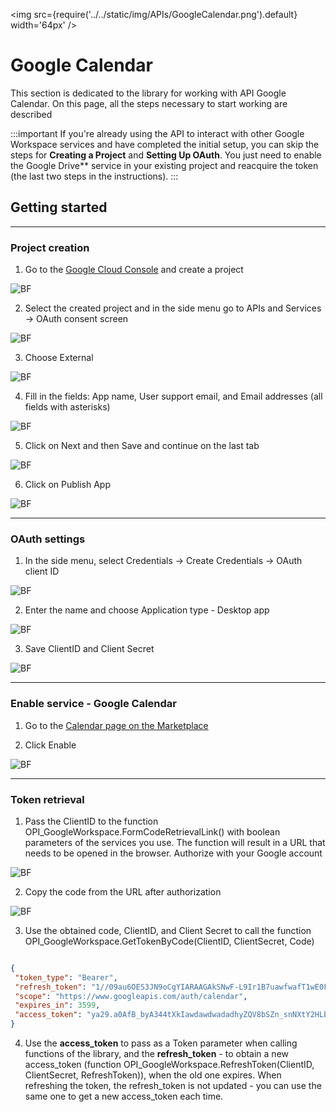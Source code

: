 ﻿---
id: GoogleCalendar
sidebar_class_name: GoogleCalendar
---

<img src={require('../../static/img/APIs/GoogleCalendar.png').default} width='64px' />

# Google Calendar

This section is dedicated to the library for working with API Google Calendar. On this page, all the steps necessary to start working are described

:::important
If you're already using the API to interact with other Google Workspace services and have completed the initial setup, you can skip the steps for **Creating a Project** and **Setting Up OAuth**. You just need to enable the Google Drive** service in your existing project and reacquire the token (the last two steps in the instructions). 
:::

## Getting started

<hr/>

### Project creation

1. Go to the [Google Cloud Console](https://console.cloud.google.com) and create a project

![BF](../../static/img/Docs/GoogleCalendar/1.png)

2. Select the created project and in the side menu go to APIs and Services -> OAuth consent screen

![BF](../../static/img/Docs/GoogleCalendar/2.png)

3. Choose External

![BF](../../static/img/Docs/GoogleCalendar/3.png)

4. Fill in the fields: App name, User support email, and Email addresses (all fields with asterisks)

![BF](../../static/img/Docs/GoogleCalendar/4.png)

5. Click on Next and then Save and continue on the last tab

![BF](../../static/img/Docs/GoogleCalendar/5.png)

6. Click on Publish App

![BF](../../static/img/Docs/GoogleCalendar/6.png)

<hr/>

### OAuth settings

1. In the side menu, select Credentials -> Create Credentials -> OAuth client ID

![BF](../../static/img/Docs/GoogleCalendar/7.png)

2. Enter the name and choose Application type - Desktop app

![BF](../../static/img/Docs/GoogleCalendar/8.png)

3. Save ClientID and Client Secret

![BF](../../static/img/Docs/GoogleCalendar/9.png)

<hr/>

### Enable service - Google Calendar

1. Go to the [Calendar page on the Marketplace](https://console.cloud.google.com/marketplace/product/google/calendar-json.googleapis.com) 

2. Click Enable

![BF](../../static/img/Docs/GoogleCalendar/12.png)

<hr/>

### Token retrieval

1. Pass the ClientID to the function OPI_GoogleWorkspace.FormCodeRetrievalLink() with boolean parameters of the services you use. The function will result in a URL that needs to be opened in the browser. Authorize with your Google account

![BF](../../static/img/Docs/GoogleCalendar/10.png)

2. Copy the code from the URL after authorization

![BF](../../static/img/Docs/GoogleCalendar/11.png)

3. Use the obtained code, ClientID, and Client Secret to call the function OPI_GoogleWorkspace.GetTokenByCode(ClientID, ClientSecret, Code)

```json title="Result of the function GetTokenByCode() if converted to JSON"

{
 "token_type": "Bearer",
 "refresh_token": "1//09au6OES3JN9oCgYIARAAGAkSNwF-L9Ir1B7uawfwafT1wE0FKO519Xj6JxawfawfyjMyJ_QlUZYLHZqw",
 "scope": "https://www.googleapis.com/auth/calendar",
 "expires_in": 3599,
 "access_token": "ya29.a0AfB_byA344tXkIawdawdwadadhyZQV8bSZn_snNXtY2HLb7l71awdawdawdad-ASgpzyOSWIvEmPruhUa_1yCCq6jvoD0r_q-fNEsARrH8zpJ3c6LNGWvwdg8CXsSxYaCgYKAWkSawfwafawfrCK0EP5kZY_A0171"
}

```

4. Use the **access_token** to pass as a Token parameter when calling functions of the library, and the **refresh_token** - to obtain a new access_token (function OPI_GoogleWorkspace.RefreshToken(ClientID, ClientSecret, RefreshToken)), when the old one expires. When refreshing the token, the refresh_token is not updated - you can use the same one to get a new access_token each time.
